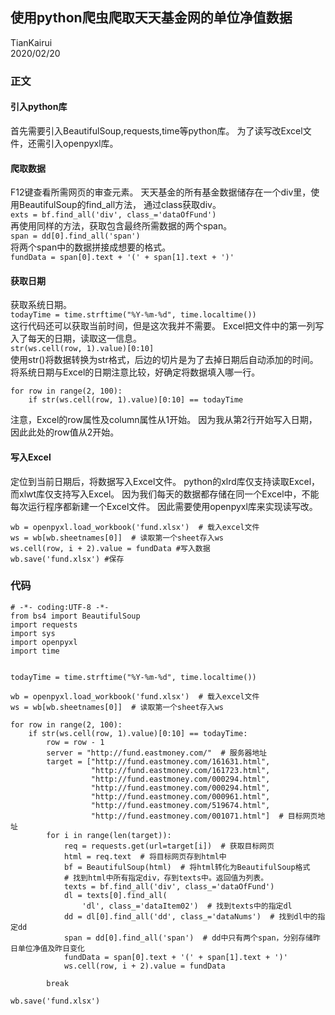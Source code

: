 ## 使用python爬虫爬取天天基金网的单位净值数据
TianKairui   
2020/02/20


### 正文
#### 引入python库
首先需要引入BeautifulSoup,requests,time等python库。
为了读写改Excel文件，还需引入openpyxl库。

#### 爬取数据
F12键查看所需网页的审查元素。
天天基金的所有基金数据储存在一个div里，使用BeautifulSoup的find_all方法，
通过class获取div。  
`exts = bf.find_all('div', class_='dataOfFund')`  
再使用同样的方法，获取包含最终所需数据的两个span。  
`span = dd[0].find_all('span')`  
将两个span中的数据拼接成想要的格式。  
`fundData = span[0].text + '(' + span[1].text + ')'`

#### 获取日期
获取系统日期。  
`todayTime = time.strftime("%Y-%m-%d", time.localtime())`  
这行代码还可以获取当前时间，但是这次我并不需要。
Excel把文件中的第一列写入了每天的日期，读取这一信息。  
`str(ws.cell(row, 1).value)[0:10]`  
使用str()将数据转换为str格式，后边的切片是为了去掉日期后自动添加的时间。
将系统日期与Excel的日期注意比较，好确定将数据填入哪一行。
```
for row in range(2, 100):
	if str(ws.cell(row, 1).value)[0:10] == todayTime
```
注意，Excel的row属性及column属性从1开始。
因为我从第2行开始写入日期，因此此处的row值从2开始。

#### 写入Excel
定位到当前日期后，将数据写入Excel文件。
python的xlrd库仅支持读取Excel，而xlwt库仅支持写入Excel。
因为我们每天的数据都存储在同一个Excel中，不能每次运行程序都新建一个Excel文件。
因此需要使用openpyxl库来实现读写改。
```
wb = openpyxl.load_workbook('fund.xlsx')  # 载入excel文件
ws = wb[wb.sheetnames[0]]  # 读取第一个sheet存入ws
ws.cell(row, i + 2).value = fundData #写入数据
wb.save('fund.xlsx') #保存
```

### 代码
```
# -*- coding:UTF-8 -*-
from bs4 import BeautifulSoup
import requests
import sys
import openpyxl
import time


todayTime = time.strftime("%Y-%m-%d", time.localtime())

wb = openpyxl.load_workbook('fund.xlsx')  # 载入excel文件
ws = wb[wb.sheetnames[0]]  # 读取第一个sheet存入ws

for row in range(2, 100):
    if str(ws.cell(row, 1).value)[0:10] == todayTime:
        row = row - 1
        server = "http://fund.eastmoney.com/"  # 服务器地址
        target = ["http://fund.eastmoney.com/161631.html",
                  "http://fund.eastmoney.com/161723.html",
                  "http://fund.eastmoney.com/000294.html",
                  "http://fund.eastmoney.com/000294.html",
                  "http://fund.eastmoney.com/000961.html",
                  "http://fund.eastmoney.com/519674.html",
                  "http://fund.eastmoney.com/001071.html"]  # 目标网页地址
        for i in range(len(target)):
            req = requests.get(url=target[i])  # 获取目标网页
            html = req.text  # 将目标网页存到html中
            bf = BeautifulSoup(html)  # 将html转化为BeautifulSoup格式
            # 找到html中所有指定div，存到texts中。返回值为列表。
            texts = bf.find_all('div', class_='dataOfFund')
            dl = texts[0].find_all(
                'dl', class_='dataItem02')  # 找到texts中的指定dl
            dd = dl[0].find_all('dd', class_='dataNums')  # 找到dl中的指定dd
            span = dd[0].find_all('span')  # dd中只有两个span，分别存储昨日单位净值及昨日变化
            fundData = span[0].text + '(' + span[1].text + ')'
            ws.cell(row, i + 2).value = fundData

        break

wb.save('fund.xlsx')
```
